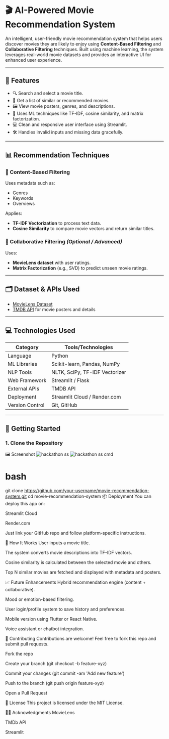 # 🎬 AI-Powered Movie Recommendation System

An intelligent, user-friendly movie recommendation system that helps users discover movies they are likely to enjoy using **Content-Based Filtering** and **Collaborative Filtering** techniques. Built using machine learning, the system leverages real-world movie datasets and provides an interactive UI for enhanced user experience.

---

## 📌 Features

- 🔍 Search and select a movie title.
- 🎯 Get a list of similar or recommended movies.
- 🖼️ View movie posters, genres, and descriptions.
- 🤖 Uses ML techniques like TF-IDF, cosine similarity, and matrix factorization.
- 💻 Clean and responsive user interface using Streamlit.
- 🛠️ Handles invalid inputs and missing data gracefully.

---

## 📊 Recommendation Techniques

### 🔹 Content-Based Filtering
Uses metadata such as:
- Genres
- Keywords
- Overviews

Applies:
- **TF-IDF Vectorization** to process text data.
- **Cosine Similarity** to compare movie vectors and return similar titles.

### 🔹 Collaborative Filtering *(Optional / Advanced)*
Uses:
- **MovieLens dataset** with user ratings.
- **Matrix Factorization** (e.g., SVD) to predict unseen movie ratings.

---

## 🗂️ Dataset & APIs Used

- [MovieLens Dataset](https://grouplens.org/datasets/movielens/)
- [TMDB API](https://www.themoviedb.org/documentation/api) for movie posters and details

---

## 💻 Technologies Used

| Category         | Tools/Technologies                        |
|------------------|-------------------------------------------|
| Language         | Python                                    |
| ML Libraries     | Scikit-learn, Pandas, NumPy               |
| NLP Tools        | NLTK, SciPy, TF-IDF Vectorizer            |
| Web Framework    | Streamlit / Flask                         |
| External APIs    | TMDB API                                  |
| Deployment       | Streamlit Cloud / Render.com              |
| Version Control  | Git, GitHub                               |

---

## 🚀 Getting Started

### 1. Clone the Repository
🖼️ Screenshot 
![hackathon ss](https://github.com/user-attachments/assets/c3820d2d-7e5a-4ac9-87b8-aaa69ae973de)
![hackathon ss cmd](https://github.com/user-attachments/assets/ef8f028a-032d-446f-bc05-611daacb47a8)

# bash
git clone https://github.com/your-username/movie-recommendation-system.git
cd movie-recommendation-system
📦 Deployment
You can deploy this app on:

Streamlit Cloud

Render.com

Just link your GitHub repo and follow platform-specific instructions.

🧠 How It Works
User inputs a movie title.

The system converts movie descriptions into TF-IDF vectors.

Cosine similarity is calculated between the selected movie and others.

Top N similar movies are fetched and displayed with metadata and posters.

📈 Future Enhancements
Hybrid recommendation engine (content + collaborative).

Mood or emotion-based filtering.

User login/profile system to save history and preferences.

Mobile version using Flutter or React Native.

Voice assistant or chatbot integration.

🤝 Contributing
Contributions are welcome! Feel free to fork this repo and submit pull requests.

Fork the repo

Create your branch (git checkout -b feature-xyz)

Commit your changes (git commit -am 'Add new feature')

Push to the branch (git push origin feature-xyz)

Open a Pull Request

📄 License
This project is licensed under the MIT License.

🙋‍♂️ Acknowledgments
MovieLens

TMDb API

Streamlit

